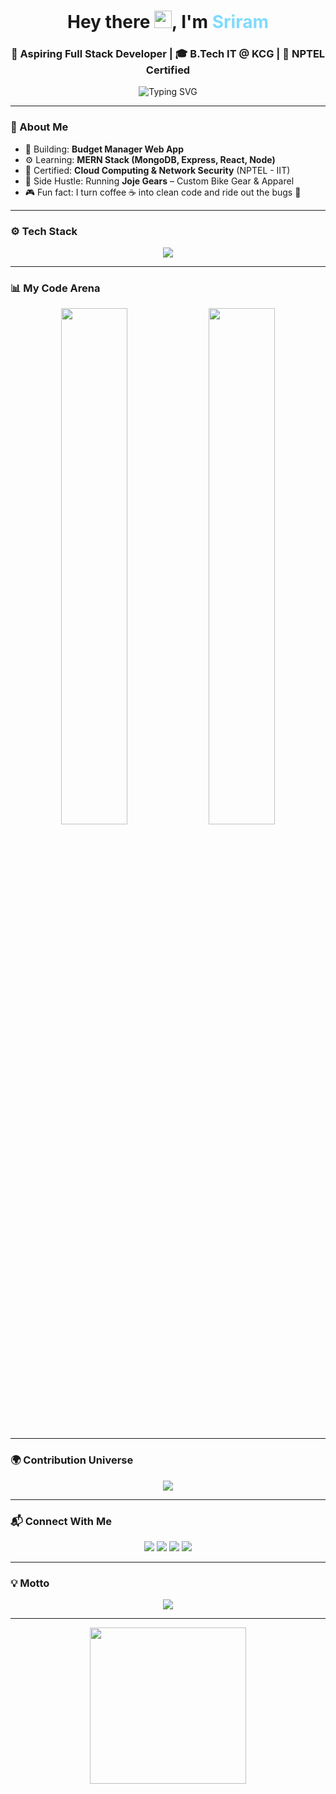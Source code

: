 <h1 align="center">
  Hey there <img src="https://media.giphy.com/media/hvRJCLFzcasrR4ia7z/giphy.gif" width="28px" />, I'm <span style="color:#7FDBFF;">Sriram</span>
</h1>

<h3 align="center">🚀 Aspiring Full Stack Developer | 🎓 B.Tech IT @ KCG | 🏅 NPTEL Certified</h3>

<p align="center">
  <img src="https://readme-typing-svg.demolab.com?font=Fira+Code&weight=500&size=20&pause=1000&color=00FFFF&center=true&vCenter=true&width=500&lines=Code.+Ride.+Repeat.;MERN+Stack+Dev+in+Progress...;React+%7C+Node+%7C+MongoDB+Addict;Building+Cool+Stuff+on+the+Web" alt="Typing SVG" />
</p>

---

### 🧠 About Me

- 🧩 Building: **Budget Manager Web App**
- ⚙️ Learning: **MERN Stack (MongoDB, Express, React, Node)**
- 📜 Certified: **Cloud Computing & Network Security** (NPTEL - IIT)
- 🛵 Side Hustle: Running **Joje Gears** – Custom Bike Gear & Apparel
- 🎮 Fun fact: I turn coffee ☕ into clean code and ride out the bugs 🐞

---

### ⚙️ Tech Stack

<p align="center">
  <img src="https://skillicons.dev/icons?i=react,nodejs,express,mongodb,html,css,js,ts,tailwind,bootstrap,figma,git,github,vscode,linux,postman" />
</p>

---

### 📊 My Code Arena

<p align="center">
  <img src="https://github-readme-stats-sigma-five.vercel.app/api?username=sriram2907&theme=tokyonight&show_icons=true&border_radius=15&custom_title=✨+GitHub+Stats+✨" width="46%" />
  <img src="https://github-readme-streak-stats.herokuapp.com?user=sriram2907&theme=tokyonight&hide_border=true&border_radius=15&fire=FF9D00" width="46%" />
</p>

---

### 🌍 Contribution Universe

<p align="center">
  <img src="https://github-readme-activity-graph.vercel.app/graph?username=sriram2907&theme=react-dark&hide_border=true&radius=15&area=true" />
</p>

---

### 📬 Connect With Me

<p align="center">
  <a href="mailto:sriramv1227@gmail.com"><img src="https://img.shields.io/badge/Gmail-sriramv1227@gmail.com-red?style=for-the-badge&logo=gmail&logoColor=white" /></a>
  <a href="https://linkedin.com/in/sri-ram-92389425b"><img src="https://img.shields.io/badge/LinkedIn-Let's Connect-blue?style=for-the-badge&logo=linkedin" /></a>
  <a href="https://github.com/sriram2907"><img src="https://img.shields.io/badge/GitHub-Follow%20Me-black?style=for-the-badge&logo=github" /></a>
  <a href="https://instagram.com/srixxam"><img src="https://img.shields.io/badge/Instagram-@srixxam-E1306C?style=for-the-badge&logo=instagram&logoColor=white" /></a>
</p>

---

### 💡 Motto

<p align="center">
  <img src="https://quotes-github-readme.vercel.app/api?type=horizontal&theme=radical&quote=Stay%20humble.%20Keep%20learning.%20Ride%20%26%20Code." />
</p>

---

<p align="center">
  <img src="https://media.giphy.com/media/qgQUggAC3Pfv687qPC/giphy.gif" width="250px" />
</p>
